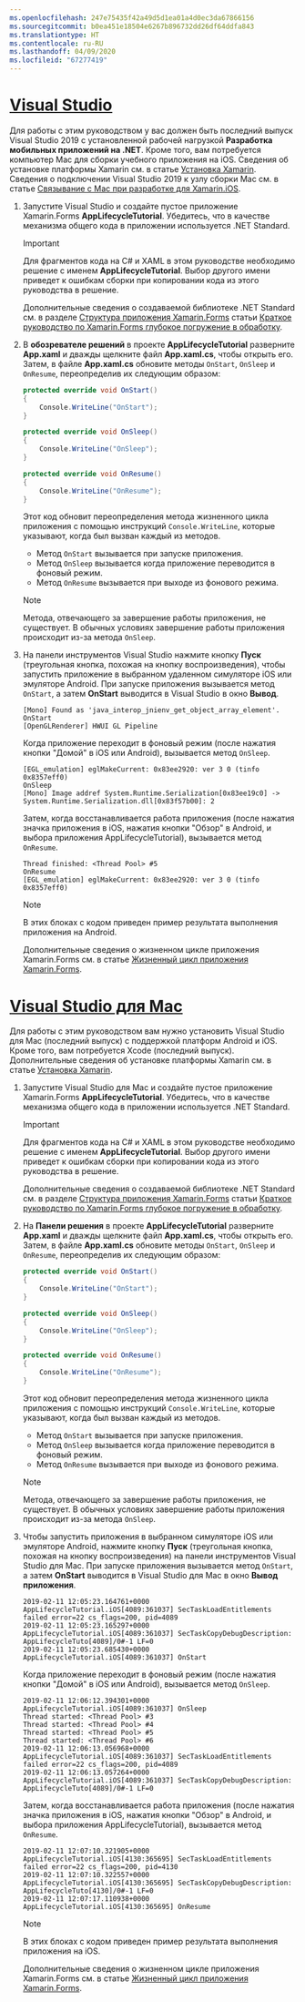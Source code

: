 ```yaml
---
ms.openlocfilehash: 247e75435f42a49d5d1ea01a4d0ec3da67866156
ms.sourcegitcommit: b0ea451e18504e6267b896732dd26df64ddfa843
ms.translationtype: HT
ms.contentlocale: ru-RU
ms.lasthandoff: 04/09/2020
ms.locfileid: "67277419"
---
```

# <a name="visual-studio"></a>[Visual Studio](#tab/vswin)

Для работы с этим руководством у вас должен быть последний выпуск Visual Studio 2019 с установленной рабочей нагрузкой **Разработка мобильных приложений на .NET**. Кроме того, вам потребуется компьютер Mac для сборки учебного приложения на iOS. Сведения об установке платформы Xamarin см. в статье [Установка Xamarin](~/get-started/installation/index.md). Сведения о подключении Visual Studio 2019 к узлу сборки Mac см. в статье [Связывание с Mac при разработке для Xamarin.iOS](~/ios/get-started/installation/windows/connecting-to-mac/index.md).

1. Запустите Visual Studio и создайте пустое приложение Xamarin.Forms **AppLifecycleTutorial**. Убедитесь, что в качестве механизма общего кода в приложении используется .NET Standard.

    > [!IMPORTANT]
    > Для фрагментов кода на C# и XAML в этом руководстве необходимо решение с именем **AppLifecycleTutorial**. Выбор другого имени приведет к ошибкам сборки при копировании кода из этого руководства в решение.

    Дополнительные сведения о создаваемой библиотеке .NET Standard см. в разделе [Структура приложения Xamarin.Forms](~/get-started/first-app/index.md) статьи [Краткое руководство по Xamarin.Forms глубокое погружение в обработку](~/get-started/first-app/index.md).

1. В **обозревателе решений** в проекте **AppLifecycleTutorial** разверните **App.xaml** и дважды щелкните файл **App.xaml.cs**, чтобы открыть его. Затем, в файле **App.xaml.cs** обновите методы `OnStart`, `OnSleep` и `OnResume`, переопределив их следующим образом:

    ```csharp
    protected override void OnStart()
    {
        Console.WriteLine("OnStart");
    }

    protected override void OnSleep()
    {
        Console.WriteLine("OnSleep");
    }

    protected override void OnResume()
    {
        Console.WriteLine("OnResume");
    }
    ```

    Этот код обновит переопределения метода жизненного цикла приложения с помощью инструкций `Console.WriteLine`, которые указывают, когда был вызван каждый из методов.

    - Метод `OnStart` вызывается при запуске приложения.
    - Метод `OnSleep` вызывается когда приложение переводится в фоновый режим.
    - Метод `OnResume` вызывается при выходе из фонового режима.

    > [!NOTE]
    > Метода, отвечающего за завершение работы приложения, не существует. В обычных условиях завершение работы приложения происходит из-за метода `OnSleep`.

1. На панели инструментов Visual Studio нажмите кнопку **Пуск** (треугольная кнопка, похожая на кнопку воспроизведения), чтобы запустить приложение в выбранном удаленном симуляторе iOS или эмуляторе Android. При запуске приложения вызывается метод `OnStart`, а затем **OnStart** выводится в Visual Studio в окно **Вывод**.

    ```
    [Mono] Found as 'java_interop_jnienv_get_object_array_element'.
    OnStart
    [OpenGLRenderer] HWUI GL Pipeline
    ```

    Когда приложение переходит в фоновый режим (после нажатия кнопки "Домой" в iOS или Android), вызывается метод `OnSleep`.

    ```
    [EGL_emulation] eglMakeCurrent: 0x83ee2920: ver 3 0 (tinfo 0x8357eff0)
    OnSleep
    [Mono] Image addref System.Runtime.Serialization[0x83ee19c0] -> System.Runtime.Serialization.dll[0x83f57b00]: 2
    ```

    Затем, когда восстанавливается работа приложения (после нажатия значка приложения в iOS, нажатия кнопки "Обзор" в Android, и выбора приложения AppLifecycleTutorial), вызывается метод `OnResume`.

    ```
    Thread finished: <Thread Pool> #5
    OnResume
    [EGL_emulation] eglMakeCurrent: 0x83ee2920: ver 3 0 (tinfo 0x8357eff0)
    ```

    > [!NOTE]
    > В этих блоках с кодом приведен пример результата выполнения приложения на Android.

    Дополнительные сведения о жизненном цикле приложения Xamarin.Forms см. в статье [Жизненный цикл приложения Xamarin.Forms](~/xamarin-forms/app-fundamentals/app-lifecycle.md).

# <a name="visual-studio-for-mac"></a>[Visual Studio для Mac](#tab/vsmac)

Для работы с этим руководством вам нужно установить Visual Studio для Mac (последний выпуск) с поддержкой платформ Android и iOS. Кроме того, вам потребуется Xcode (последний выпуск). Дополнительные сведения об установке платформы Xamarin см. в статье [Установка Xamarin](~/get-started/installation/index.md).

1. Запустите Visual Studio для Mac и создайте пустое приложение Xamarin.Forms **AppLifecycleTutorial**. Убедитесь, что в качестве механизма общего кода в приложении используется .NET Standard.

    > [!IMPORTANT]
    > Для фрагментов кода на C# и XAML в этом руководстве необходимо решение с именем **AppLifecycleTutorial**. Выбор другого имени приведет к ошибкам сборки при копировании кода из этого руководства в решение.

    Дополнительные сведения о создаваемой библиотеке .NET Standard см. в разделе [Структура приложения Xamarin.Forms](~/get-started/first-app/index.md) статьи [Краткое руководство по Xamarin.Forms глубокое погружение в обработку](~/get-started/first-app/index.md).

1. На **Панели решения** в проекте **AppLifecycleTutorial** разверните **App.xaml** и дважды щелкните файл **App.xaml.cs**, чтобы открыть его. Затем, в файле **App.xaml.cs** обновите методы `OnStart`, `OnSleep` и `OnResume`, переопределив их следующим образом:

    ```csharp
    protected override void OnStart()
    {
        Console.WriteLine("OnStart");
    }

    protected override void OnSleep()
    {
        Console.WriteLine("OnSleep");
    }

    protected override void OnResume()
    {
        Console.WriteLine("OnResume");
    }
    ```

    Этот код обновит переопределения метода жизненного цикла приложения с помощью инструкций `Console.WriteLine`, которые указывают, когда был вызван каждый из методов.

    - Метод `OnStart` вызывается при запуске приложения.
    - Метод `OnSleep` вызывается когда приложение переводится в фоновый режим.
    - Метод `OnResume` вызывается при выходе из фонового режима.

    > [!NOTE]
    > Метода, отвечающего за завершение работы приложения, не существует. В обычных условиях завершение работы приложения происходит из-за метода `OnSleep`.

1. Чтобы запустить приложения в выбранном симуляторе iOS или эмуляторе Android, нажмите кнопку **Пуск** (треугольная кнопка, похожая на кнопку воспроизведения) на панели инструментов Visual Studio для Mac. При запуске приложения вызывается метод `OnStart`, а затем **OnStart** выводится в Visual Studio для Mac в окно **Вывод приложения**.

    ```
    2019-02-11 12:05:23.164761+0000 AppLifecycleTutorial.iOS[4089:361037] SecTaskLoadEntitlements failed error=22 cs_flags=200, pid=4089
    2019-02-11 12:05:23.165297+0000 AppLifecycleTutorial.iOS[4089:361037] SecTaskCopyDebugDescription: AppLifecycleTuto[4089]/0#-1 LF=0
    2019-02-11 12:05:23.685430+0000 AppLifecycleTutorial.iOS[4089:361037] OnStart
    ```

    Когда приложение переходит в фоновый режим (после нажатия кнопки "Домой" в iOS или Android), вызывается метод `OnSleep`.

    ```
    2019-02-11 12:06:12.394301+0000 AppLifecycleTutorial.iOS[4089:361037] OnSleep
    Thread started: <Thread Pool> #3
    Thread started: <Thread Pool> #4
    Thread started: <Thread Pool> #5
    Thread started: <Thread Pool> #6
    2019-02-11 12:06:13.056968+0000 AppLifecycleTutorial.iOS[4089:361037] SecTaskLoadEntitlements failed error=22 cs_flags=200, pid=4089
    2019-02-11 12:06:13.057264+0000 AppLifecycleTutorial.iOS[4089:361037] SecTaskCopyDebugDescription: AppLifecycleTuto[4089]/0#-1 LF=0
    ```

    Затем, когда восстанавливается работа приложения (после нажатия значка приложения в iOS, нажатия кнопки "Обзор" в Android, и выбора приложения AppLifecycleTutorial), вызывается метод `OnResume`.

    ```
    2019-02-11 12:07:10.321905+0000 AppLifecycleTutorial.iOS[4130:365695] SecTaskLoadEntitlements failed error=22 cs_flags=200, pid=4130
    2019-02-11 12:07:10.322557+0000 AppLifecycleTutorial.iOS[4130:365695] SecTaskCopyDebugDescription: AppLifecycleTuto[4130]/0#-1 LF=0
    2019-02-11 12:07:17.110938+0000 AppLifecycleTutorial.iOS[4130:365695] OnResume
    ```

    > [!NOTE]
    > В этих блоках с кодом приведен пример результата выполнения приложения на iOS.

    Дополнительные сведения о жизненном цикле приложения Xamarin.Forms см. в статье [Жизненный цикл приложения Xamarin.Forms](~/xamarin-forms/app-fundamentals/app-lifecycle.md).
